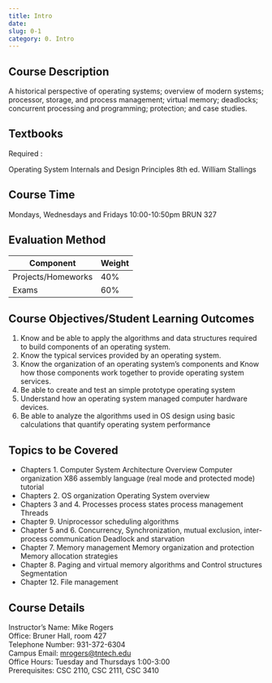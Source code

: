 ```yaml
---
title: Intro
date: 
slug: 0-1
category: 0. Intro
---
```


## Course Description

A historical perspective of operating systems; overview of modern systems; processor, storage, and process management; virtual memory; deadlocks; concurrent processing and programming; protection; and case studies.

## Textbooks

Required : 

Operating System Internals and Design Principles 8th ed. William Stallings 

## Course Time
Mondays, Wednesdays and Fridays 10:00-10:50pm BRUN 327

## Evaluation Method

| Component | Weight |
| ------- | ----- |
| Projects/Homeworks | 40% |
| Exams | 60% |


## Course Objectives/Student Learning Outcomes

1.	Know and be able to apply the algorithms and data structures required to build components of an operating system.
2.	 Know the typical services provided by an operating system.
3.	 Know the organization of an operating system’s components and Know how those components work together to provide operating system services.
4.	 Be able to create and test an simple prototype operating system
5.	 Understand how an operating system managed computer hardware devices.
6.	Be able to analyze the algorithms used in OS design using basic calculations that quantify operating system performance

## Topics to be Covered 

- Chapters 1. Computer System Architecture Overview Computer organization X86 assembly language (real mode and protected mode) tutorial
- Chapters 2. OS organization Operating System overview
- Chapters 3 and 4. Processes process states process management Threads
- Chapter 9. Uniprocessor scheduling algorithms
- Chapter 5 and 6. Concurrency, Synchronization, mutual exclusion, inter-process communication Deadlock and starvation
- Chapter 7. Memory management Memory organization and protection Memory allocation strategies
- Chapter 8. Paging and virtual memory algorithms and Control structures Segmentation
- Chapter 12. File management

## Course Details

Instructor’s Name: Mike Rogers  
Office: Bruner Hall, room 427  
Telephone Number: 931-372-6304  
Campus Email: mrogers@tntech.edu  
Office Hours: Tuesday and Thursdays 1:00-3:00  
Prerequisites: CSC 2110, CSC 2111, CSC 3410